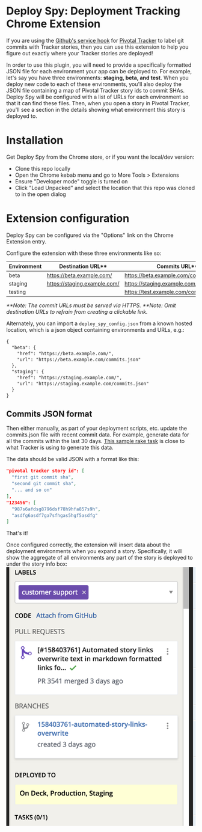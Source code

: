 # Deploy Spy: Deployment Tracking Chrome Extension
If you are using the [Github's service hook](http://www.pivotaltracker.com/community/tracker-blog/guide-githubs-service-hook-tracker)
for [Pivotal Tracker](http://www.pivotaltracker.com) to label git commits with Tracker stories, then you can use
this extension to help you figure out exactly where your Tracker stories are deployed!

In order to use this plugin, you will need to provide a specifically formatted JSON file for each environment your app can be deployed to. For example, let's say you have three environments: **staging, beta, and test**. When you deploy new code to each of these environments, you'll also deploy the JSON file containing a map of Pivotal Tracker story ids to commit SHAs. Deploy Spy will be configured with a list of URLs for each environment so that it can find these files. Then, when you open a story in Pivotal Tracker, you'll see a section in the details showing what environment this story is deployed to.
# Installation

Get Deploy Spy from the Chrome store, or if you want the local/dev
version:

* Clone this repo locally
* Open the Chrome kebab menu and go to More Tools > Extensions
* Ensure "Developer mode" toggle is turned on
* Click "Load Unpacked" and select the location that this repo was cloned to in the open dialog

# Extension configuration

Deploy Spy can be configured via the "Options" link on the Chrome Extension entry.

Configure the extension with these three environments like so:

| Environment   | Destination URL**                        | Commits URL**                            |
| ------------- |------------------------------------------|------------------------------------------|
| beta          | https://beta.example.com/                | https://beta.example.com/commits.json    |
| staging       | https://staging.example.com/             | https://staging.example.com/commits.json |
| testing       |                                          | https://test.example.com/commits.json    |

_**Note: The commit URLs must be served via HTTPS._
_**Note: Omit destination URLs to refrain from creating a clickable link._

Alternately, you can import a `deploy_spy_config.json` from
a known hosted location, which
is a json object containing environments and URLs, e.g.:

```
{
  "beta": {
    "href": "https://beta.example.com/",
    "url": "https://beta.example.com/commits.json"
  },
  "staging": {
    "href": "https://staging.example.com/",
    "url": "https://staging.example.com/commits.json"
  }
}
```

## Commits JSON format

Then either manually, as part of your deployment scripts, etc. update the commits.json file with recent commit
data.  For example, generate data for all the commits within the last 30 days.  [This sample
rake task](sample.rake) is close to what Tracker is using to generate this data.

The data should be valid JSON with a format like this:

```json
"pivotal tracker story id": [
  "first git commit sha",
  "second git commit sha",
  "... and so on"
],
"123456": [
  "987s6afdsg8796dsf78h9hfa857s9h",
  "asdfg6asdf7ga7sfhgas5hgf5asdfg"
]
```

That's it!

Once configured correctly, the extension will insert data about the deployment environments when you expand a story. Specifically, it will show the aggregate of all environments any part of the story is deployed to under the story info box:
![Story Detail](https://github.com/pivotaltracker/tracker_deployment_chrome_extension/blob/master/story_detail.png "Story Detail")
